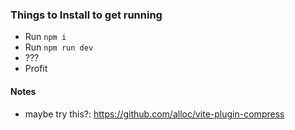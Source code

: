 ### Things to Install to get running
- Run `npm i`
- Run `npm run dev`
- ???
- Profit

#### Notes
- maybe try this?: https://github.com/alloc/vite-plugin-compress
